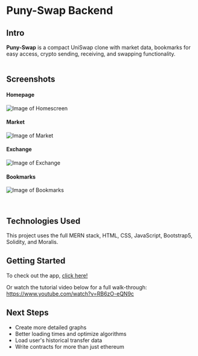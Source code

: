 # Puny-Swap Backend

## Intro

**Puny-Swap** is a compact UniSwap clone with market data, bookmarks for easy access, crypto sending, receiving, and swapping functionality.
<br>
<br>

## Screenshots

#### Homepage
![Image of Homescreen](https://i.imgur.com/VJ80yQE.png)

#### Market
![Image of Market](https://i.imgur.com/2TT4KYy.png)

#### Exchange
![Image of Exchange](https://i.imgur.com/ZIB8duj.png)

#### Bookmarks
![Image of Bookmarks](https://i.imgur.com/gMfOXT7.png)

<br>

## Technologies Used

This project uses the full MERN stack, HTML, CSS, JavaScript, Bootstrap5, Solidity, and Moralis.

## Getting Started

To check out the app, <a href="https://puny-swap-final.herokuapp.com" target="_blank">click here!</a>

Or watch the tutorial video below for a full walk-through:
https://www.youtube.com/watch?v=RB6zO-eQN9c

## Next Steps

- Create more detailed graphs
- Better loading times and optimize algorithms
- Load user's historical transfer data
- Write contracts for more than just ethereum
